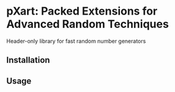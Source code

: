 # pXart: Packed Extensions for Advanced Random Techniques

Header-only library for fast random number generators

## Installation
## Usage

